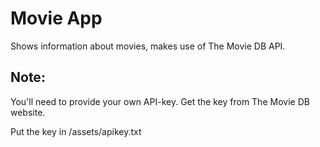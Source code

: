 Movie App
=========

Shows information about movies, makes use of The Movie DB API.

Note:
-----

You'll need to provide your own API-key. Get the key from The Movie DB website.

Put the key in /assets/apikey.txt

